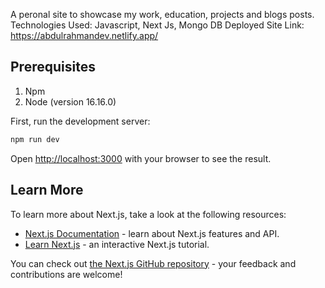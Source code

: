 A peronal site to showcase my work, education, projects and blogs posts.
Technologies Used: Javascript, Next Js, Mongo DB
Deployed Site Link: https://abdulrahmandev.netlify.app/

## Prerequisites
1. Npm
2. Node (version 16.16.0)

First, run the development server:

```bash
npm run dev
```

Open [http://localhost:3000](http://localhost:3000) with your browser to see the result.

## Learn More

To learn more about Next.js, take a look at the following resources:

- [Next.js Documentation](https://nextjs.org/docs) - learn about Next.js features and API.
- [Learn Next.js](https://nextjs.org/learn) - an interactive Next.js tutorial.

You can check out [the Next.js GitHub repository](https://github.com/vercel/next.js/) - your feedback and contributions are welcome!
